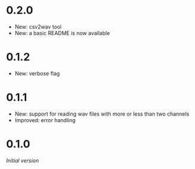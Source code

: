 # 0.2.0
* New: csv2wav tool
* New: a basic README is now available
# 0.1.2
* New: verbose flag
# 0.1.1
* New: support for reading wav files with more or less than two channels
* Improved: error handling
# 0.1.0
*Initial version*
